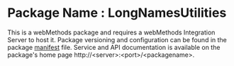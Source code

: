# Package Name : LongNamesUtilities
This is a webMethods package and requires a webMethods Integration Server to host it. Package versioning and configuration can be found in the package [manifest](./LongNamesUtilities/manifest.v3) file. Service and API documentation is available on the package's home page http://&lt;server&gt;:&lt;port&gt;/&lt;packagename>.